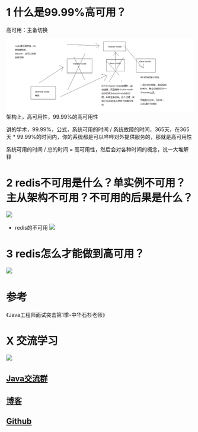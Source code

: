 ​
# 1 什么是99.99%高可用？

高可用：主备切换

![](images/redis主从高可用.png)
架构上，高可用性，99.99%的高可用性

讲的学术，99.99%，公式，系统可用的时间 / 系统故障的时间，365天，在365天 * 99.99%的时间内，你的系统都是可以哗哗对外提供服务的，那就是高可用性

系统可用的时间 / 总的时间 = 高可用性，然后会对各种时间的概念，说一大堆解释

# 2 redis不可用是什么？单实例不可用？主从架构不可用？不可用的后果是什么？
![](https://uploadfiles.nowcoder.com/files/20190705/5088755_1562298513592_20190705114519608.png)
- redis的不可用
![](https://uploadfiles.nowcoder.com/files/20190705/5088755_1562298513649_20190705114547103.png)

# 3 redis怎么才能做到高可用？
![](https://uploadfiles.nowcoder.com/files/20190705/5088755_1562298513660_20190705114614428.png)

# 参考
《Java工程师面试突击第1季-中华石杉老师》

# X 交流学习
![](https://img-blog.csdnimg.cn/20190504005601174.jpg)
## [Java交流群](https://jq.qq.com/?_wv=1027&k=5UB4P1T)
## [博客](http://www.shishusheng.com)
## [Github](https://github.com/Wasabi1234)